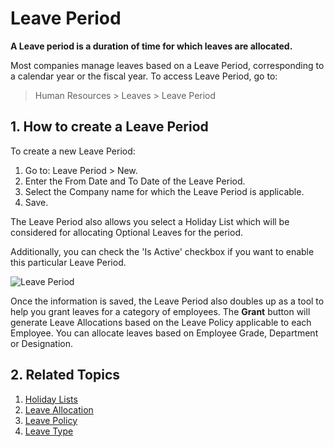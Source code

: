 # Leave Period

**A Leave period is a duration of time for which leaves are allocated.**

Most companies manage leaves based on a Leave Period, corresponding to a calendar year or the fiscal year. To access Leave Period, go to:

> Human Resources > Leaves > Leave Period 

## 1. How to create a Leave Period

To create a new Leave Period:

1. Go to: Leave Period > New.
1. Enter the From Date and To Date of the Leave Period.
1. Select the Company name for which the Leave Period is applicable.
1. Save.

The Leave Period also allows you select a Holiday List which will be considered for allocating Optional Leaves for the period.

Additionally, you can check the 'Is Active' checkbox if you want to enable this particular Leave Period.


<img class="screenshot" alt="Leave Period"
	src="{{docs_base_url}}/assets/img/human-resources/leave-period.png">

Once the information is saved, the Leave Period also doubles up as a tool to help you grant leaves for a category of employees. The **Grant** button will generate Leave Allocations based on the Leave Policy applicable to each Employee. You can allocate leaves based on Employee Grade, Department or Designation. 



## 2. Related Topics

1. [Holiday Lists](/docs/user/manual/en/human-resources/holiday-list)
1. [Leave Allocation](/docs/user/manual/en/human-resources/leave-allocation)
1. [Leave Policy](/docs/user/manual/en/human-resources/leave-policy)
1. [Leave Type](/docs/user/manual/en/human-resources/leave-type)

